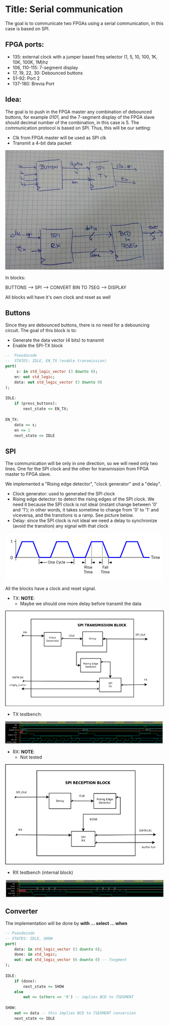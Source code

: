 # Title: Serial communication

The goal is to communicate two FPGAs using a serial communication, in this case is based on SPI.

## FPGA ports:
- 135: external clock with a jumper based freq selector (1, 5, 10, 100, 1K, 10K, 100K, 1M)hz
- 106, 110-115: 7-segment display
- 17, 19, 22, 30: Debounced buttons
- 51-92: Port 2 
- 137-180: Brevia Port

## Idea:
The goal is to push in the FPGA master  any combination of debounced buttons, for example _0101_, and the 7-segment display of the FPGA slave should decimal number of the combination, in this case is 5. 
The communication protocol is based on SPI. Thus, this will be our setting: 

- Clk from FPGA master will be used as SPI clk
- Transmit a 4-bit data packet 


![Block Diagram](images/block.jpg)

In blocks:

BUTTONS --> SPI --> CONVERT BIN TO 7SEG --> DISPLAY

All blocks will have it's own clock and reset as well

## Buttons
Since they are debounced buttons, there is no need for a debouncing circuit. 
The goal of this block is to:
- Generate the data vector (4 bits) to transmit
- Enable the SPI-TX block

```vhdl
--  Pseudocode
--  STATES: IDLE, EN_TX (enable transmission)
port(
     s: in std_logic_vector (3 downto 0);
    en: out std_logic;
    data: out std_logic_vector (3 downto 0)
);
    
IDLE: 
    if (press_buttons):
        next_state <= EN_TX;

EN_TX:
    data <= s;
    en <= 1
    next_state <= IDLE

```

## SPI
The communication will be only in one direction, so we will need only two lines.
One for the SPI clock and the other for transmission from FPGA master to FPGA slave.

We implemented a "Rising edge detector", "clock generator"  and a  "delay". 
- Clock generator: used to generated the SPI clock
- Rising edge detector: to detect the rising edges of the SPI clock. We need it because the SPI clock is not ideal (instant change between '0' and '1'); in other words, it takes sometime to change from '0' to '1' and viceversa, and the transtions is a ramp. See picture below.
- Delay: since the SPI clock is not ideal we need a delay to synchronize (avoid the transtion) any signal with that clock


![Non ideal clock signal](images/real_clk.png)

All the blocks have a clock and reset signal. 

- TX: 
**NOTE**: 
    -   Maybe we should one more delay before transmit the data 

![SPI TX - block diagram](images/spi_block_tx_diagram.png)

- TX testbench:

![SPI TX - testbench result](images/spi_block_tx_tb.png)

- RX: 
**NOTE**: 
    -   Not tested

![SPI RX - block diagram](images/spi_block_rx_diagram.png)

- RX testbench (internal block)

![SPI RX - testbench result](images/spi_rx_tb.png)

## Converter 
The implementation will be done by **with ... select ... when**

```vhdl
-- Pseudocode
-- STATES: IDLE, SHOW
port(
    data: in std_logic_vector (3 downto 0);
    done: in std_logic;
    out: out std_logic_vector (6 downto 0) -- 7segment
);

IDLE:
    if (done):
        next_state <= SHOW
    else 
        out <= (others => '0') -- implies BCD to 7SEGMENT
    
SHOW:
    out <= data -- this implies BCD to 7SEGMENT conversion
    next_state <= IDLE
```



